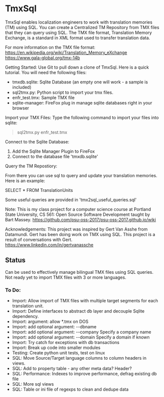 # TmxSql
TmxSql enables localization engineers to work with translation memories (TM) using SQL. You can create a Centralized TM Repository from TMX files that they can query using SQL. The TMX file format, Translation Memory Exchange, is a standard in XML format used to transfer translation data.

For more information on the TMX file format:  
https://en.wikipedia.org/wiki/Translation_Memory_eXchange  
https://www.gala-global.org/tmx-14b 

Getting Started:
Use Git to pull down a clone of TmxSql.  Here is a quick tutorial. You will need the following files:

- tmxdb.sqlite: Sqlite Database (an empty one will work - a sample is included)
- sql2tmx.py: Python script to import your tmx files.
- enfr_test.tmx: Sample TMX file
- sqlite-manager: FireFox plug in manage sqlite databases right in your browser

Import your TMX Files:
Type the following command to import your files into sqlite:
> sql2tmx.py enfr_test.tmx

Connect to the Sqlite Database:

1. Add the Sqlite Manager Plugin to FireFox 
1. Connect to the database file 'tmxdb.sqlite'

Query the TM Repostiory:

From there you can use sql to query and update your translation memories.  Here is an example:

SELECT * FROM TranslationUnits

Some useful queries are provided in 'tmx2sql_useful_queries.sql'

Note: 
This is my class project for a computer science course at Portland State University, CS 561: Open Source Software Development taught by Bart Massey.
https://github.com/psu-oss-2017/psu-oss-2017.github.io/wiki

Acknowledgements:
This project was inspired by Gert Van Asshe from Datamundi.  Gert has been doing work on TMX using SQL.  This project is a result of conversations with Gert.
https://www.linkedin.com/in/gertvanassche

## Status
Can be used to effectively manage bilingual TMX files using SQL queries.  Not ready yet to import TMX files with 3 or more languages.

### To Do: 
- Import: Allow import of TMX files with multiple target segments for each translation unit.
- Import: Define interfaces to abstract db layer and decouple Sqlite dependency.
- Import: argument: allow *.tmx on DOS
- Import: add optional argument: --dbname
- Import: add optional argument: --company 	Specify a company name
- Import: add optional argument: --domain		Specify a domain if known
- Import: Try catch for exceptions with db transactions
- Import: Break up code into smaller modules
- Testing: Create python unit tests, test on linux
- SQL: Move Source/Target language columns to column headers in views.
- SQL: Add <note> to property table - any other meta data?  Header?
- SQL: Performance: Indexes to improve performance, defrag existing db file
- SQL: More sql views
- SQL: Table or ini file of regexps to clean and dedupe data

